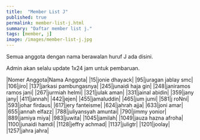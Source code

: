 ```yaml
---
title:  "Member List J"
published: true
permalink: member-list-j.html
summary: "Daftar member list j."
tags: [member, j]
image: /images/member-list-j.jpg
---
```


Semua anggota dengan nama berawalan huruf J ada disini.

Admin akan selalu update 1x24 jam untuk pembaruan.

|Nomer Anggota|Nama Anggota|
|15|jonie dhayack|
|95|juragan jablay smc|
|106|jiro|
|137|jarkasi pambungasnya|
|245|junaidi haja gin|
|248|janiramos ramos jani|
|267|jurmiah helmi|
|321|julak aman|
|331|jainal abidin|
|359|jany jany|
|411|jannah|
|442|jejen|
|455|jamaluddin|
|465|jum jumi|
|581|j roNni|
|593|johar firdaus|
|617|jery fanteisme|
|624|jahrah ajja|
|633|joni amar|
|655|jannah elfazz|
|788|juliyansyah amuntai|
|790|jimmy yonior|
|889|jamiya miya|
|983|juwita|
|1045|jamilah|
|1049|jauza hazna afroha|
|1100|junaidi hamdi|
|1128|jeffry achmad|
|1137|juligtr|
|1201|joolay|
|1257|jahra jahra|
